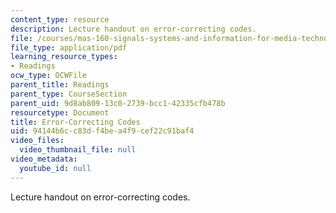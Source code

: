 ```yaml
---
content_type: resource
description: Lecture handout on error-correcting codes.
file: /courses/mas-160-signals-systems-and-information-for-media-technology-fall-2007/94144b6cc83df4bea4f9cef22c91baf4_1017_error.pdf
file_type: application/pdf
learning_resource_types:
- Readings
ocw_type: OCWFile
parent_title: Readings
parent_type: CourseSection
parent_uid: 9d8ab809-13c0-2739-bcc1-42335cfb478b
resourcetype: Document
title: Error-Correcting Codes
uid: 94144b6c-c83d-f4be-a4f9-cef22c91baf4
video_files:
  video_thumbnail_file: null
video_metadata:
  youtube_id: null
---
```

Lecture handout on error-correcting codes.
